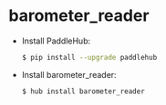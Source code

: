 # barometer_reader
* Install PaddleHub: 

    ```bash
    $ pip install --upgrade paddlehub
    ```

* Install barometer_reader: 

    ```bash
    $ hub install barometer_reader
    ```
